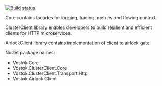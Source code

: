 [![Build status](https://ci.appveyor.com/api/projects/status/4ygjs6dxr4b9ivh8/branch/master?svg=true)](https://ci.appveyor.com/project/vostok/core/branch/master)

Core contains facades for logging, tracing, metrics and flowing context.

ClusterClient library enables developers to build resilient and efficient clients for HTTP microservices.

AirlockClient library contains implementation of client to airlock gate.

NuGet package names:
- Vostok.Core
- Vostok.ClusterClient.Core
- Vostok.ClusterClient.Transport.Http
- Vostok.Airlock.Client
